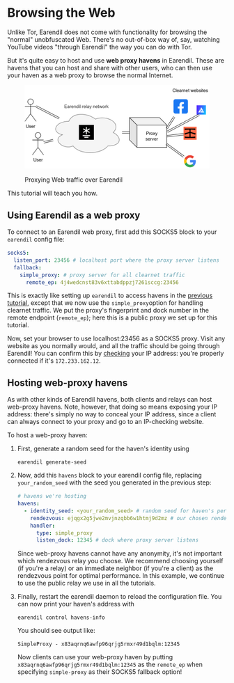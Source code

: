 # Browsing the Web

Unlike Tor, Earendil does not come with functionality for browsing the "normal" unobfuscated Web. There's no out-of-box way of, say, watching YouTube videos "through Earendil" the way you can do with Tor.

But it's quite easy to host and use **web proxy havens** in Earendil. These are havens that you can host and share with other users, who can then use your haven as a web proxy to browse the normal Internet.

<figure><img src="../.gitbook/assets/image (4).png" alt=""><figcaption><p>Proxying Web traffic over Earendil</p></figcaption></figure>

This tutorial will teach you how.

## Using Earendil as a web proxy

To connect to an Earendil web proxy, first add this SOCKS5 block to your `earendil` config file:

```yaml
socks5:
  listen_port: 23456 # localhost port where the proxy server listens
  fallback:
    simple_proxy: # proxy server for all clearnet traffic
      remote_ep: 4j4wedcnst83v6xttabdppzj7261sccg:23456
```

This is exactly like setting up `earendil` to access havens in the [previous tutorial](using-havens.md), except that we now use the `simple_proxy`option for handling clearnet traffic. We put the proxy's fingerprint and dock number in the remote endpoint (`remote_ep`); here this is a public proxy we set up for this tutorial.

Now, set your browser to use localhost:23456 as a SOCKS5 proxy. Visit any website as you normally would, and all the traffic should be going through Earendil! You can confirm this by [checking](https://bgp.he.net/) your IP address: you're properly connected if it's `172.233.162.12`.

## Hosting web-proxy havens

As with other kinds of Earendil havens, both clients and relays can host web-proxy havens. Note, however, that doing so means exposing your IP address: there's simply no way to conceal your IP address, since a client can always connect to your proxy and go to an IP-checking website.

To host a web-proxy haven:

1.  First, generate a random seed for the haven's identity using

    ```shell-session
    earendil generate-seed
    ```
2.  Now, add this `havens` block to your earendil config file, replacing `your_random_seed` with the seed you generated in the previous step:

    ```yaml
    # havens we're hosting
    havens:
      - identity_seed: <your_random_seed> # random seed for haven's persistent Earendil identity
        rendezvous: ejqgx2g5jwe2mvjnzqbb6w1htmj9d2mz # our chosen rendezvous relay
        handler:
          type: simple_proxy
          listen_dock: 12345 # dock where proxy server listens
    ```

    Since web-proxy havens cannot have any anonymity, it's not important which rendezvous relay you choose. We recommend choosing yourself (if you're a relay) or an immediate neighbor (if you're a client) as the rendezvous point for optimal performance. In this example, we continue to use the public relay we use in all the tutorials.
3.  Finally, restart the earendil daemon to reload the configuration file. You can now print your haven's address with

    ```shell-session
    earendil control havens-info
    ```

    You should see output like:

    ```
    SimpleProxy - x83aqrnq6awfp96qrjg5rmxr49d1bqlm:12345
    ```

    Now clients can use your web-proxy haven by putting `x83aqrnq6awfp96qrjg5rmxr49d1bqlm:12345` as the `remote_ep` when specifying `simple-proxy` as their SOCKS5 fallback option!
